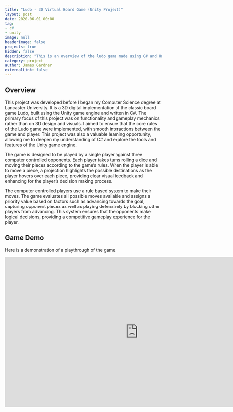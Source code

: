 ```yaml
---
title: "Ludo - 3D Virtual Board Game (Unity Project)"
layout: post
date: 2020-06-01 00:00
tag: 
- c#
- unity
image: null
headerImage: false
projects: true
hidden: false 
description: "This is an overview of the ludo game made using C# and Unity."
category: project
author: James Gardner 
externalLink: false
---
```

## Overview
This project was developed before I began my Computer Science degree at Lancaster University. It is a 3D digital implementation of the classic board game Ludo, built using the Unity game engine and written in C#. The primary focus of this project was on functionality and gameplay mechanics rather than on 3D design and visuals. I aimed to ensure that the core rules of the Ludo game were implemented, with smooth interactions between the game and player. This project was also a valuable learning opportunity, allowing me to deepen my understanding of C# and explore the tools and features of the Unity game engine.

The game is designed to be played by a single player against three computer controlled opponents. Each player takes turns rolling a dice and moving their pieces according to the game’s rules. When the player is able to move a piece, a projection highlights the possible destinations as the player hovers over each piece, providing clear visual feedback and enhancing for the player’s decision making process.

The computer controlled players use a rule based system to make their moves. The game evaluates all possible moves available and assigns a priority value based on factors such as advancing towards the goal, capturing opponent pieces as well as playing defensively by blocking other players from advancing. This system ensures that the opponents make logical decisions, providing a competitive gameplay experience for the player.

## Game Demo
Here is a demonstration of a playthrough of the game. 

<p align="center">
    <iframe width="854" height="480" src="https://www.youtube.com/embed/sz_qlRynPAg?si=4Gzq-Nw_lAp6r5FH" title="YouTube video player" frameborder="0" allow="accelerometer; autoplay; clipboard-write; encrypted-media; gyroscope; picture-in-picture; web-share" allowfullscreen></iframe>
</p>

